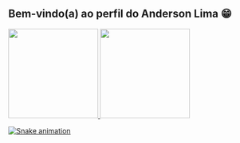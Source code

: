 
 ## Bem-vindo(a) ao perfil do Anderson Lima 😁

 <div>
   <a href="https://github.com/Anderson-Lima10">
   <img height="180em" src="https://github-readme-stats.vercel.app/api?username=Anderson-Lima10&show_icons=true&theme=tokyonight&include_all_commits=true&count_private=true"/>
   <img height="180em" src="https://github-readme-stats.vercel.app/api/top-langs/?username=Anderson-Lima10&layout=compact&langs_count=6&theme=tokyonight"/>


 ![Snake animation](https://github.com/Anderson-Lima10/Anderson-Lima10/blob/output/github-contribution-grid-snake.svg)

 
